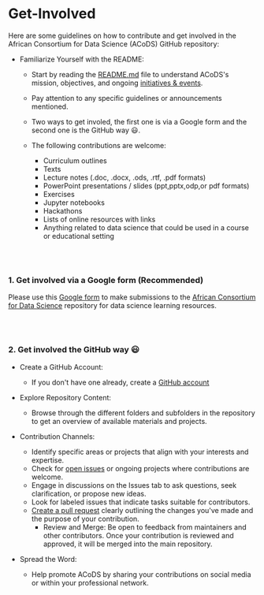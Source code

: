 # Get-Involved

Here are some guidelines on how to contribute and get involved in the African Consortium for Data Science (ACoDS) GitHub repository:

* Familiarize Yourself with the README:
    + Start by reading the [README.md](https://github.com/African-Consortium-for-Data-Science) file to understand ACoDS's mission, objectives, and ongoing [initiatives & events](https://github.com/African-Consortium-for-Data-Science/Events).
    + Pay attention to any specific guidelines or announcements mentioned.

    + Two ways to get involed, the first one is via a Google form and the second one is the GitHub way :smiley:.
 
    + The following contributions are welcome:
        - Curriculum outlines
        - Texts
        - Lecture notes (.doc, .docx, .ods, .rtf, .pdf formats)
        - PowerPoint presentations / slides (ppt,pptx,odp,or pdf formats)
        - Exercises
        - Jupyter notebooks
        - Hackathons
        - Lists of online resources with links
        - Anything related to data science that could be used in a course or educational setting

<br/>
<br/>

### 1. Get involved via a Google form (Recommended)

Please use this [Google form]() to make submissions to the [African Consortium for Data Science](https://github.com/African-Consortium-for-Data-Science) repository for data science learning resources.


<br/>
<br/>

### 2. Get involved the GitHub way :smiley: 

* Create a GitHub Account:

    + If you don't have one already, create a [GitHub account](https://github.com/signup?ref_cta=Sign+up&ref_loc=header+logged+out&ref_page=%2F&source=header-home)
 
* Explore Repository Content:

    + Browse through the different folders and subfolders in the repository to get an overview of available materials and projects.      

* Contribution Channels:

    + Identify specific areas or projects that align with your interests and expertise.
    + Check for [open issues](https://github.com/issues) or ongoing projects where contributions are welcome.
    + Engage in discussions on the Issues tab to ask questions, seek clarification, or propose new ideas.
    + Look for labeled issues that indicate tasks suitable for contributors.
    + [Create a pull request](https://docs.github.com/en/pull-requests/collaborating-with-pull-requests/proposing-changes-to-your-work-with-pull-requests/creating-a-pull-request) clearly outlining the changes you've made and the purpose of your contribution.
       - Review and Merge: Be open to feedback from maintainers and other contributors. Once your contribution is reviewed and approved, it will be merged into the main repository.


* Spread the Word:

    + Help promote ACoDS by sharing your contributions on social media or within your professional network.    
